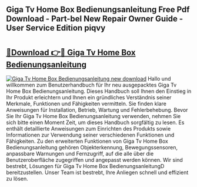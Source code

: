 ## Giga Tv Home Box Bedienungsanleitung Free Pdf Download - Part-bel New Repair Owner Guide - User Service Edition piqvy

# <h2><a href="http://df66cz.blite.top/?on=Giga+Tv+Home+Box+Bedienungsanleitung">🔗Download 👉🔴 Giga Tv Home Box Bedienungsanleitung</a></h2>

[![Giga Tv Home Box Bedienungsanleitung new download](https://i.imgur.com/lujVjoI.png)](http://df66cz.blite.top/?on=Giga+Tv+Home+Box+Bedienungsanleitung)
Hallo und willkommen zum Benutzerhandbuch für Ihr neu ausgepacktes Giga Tv Home Box Bedienungsanleitung. Dieses Handbuch soll Ihnen den Einstieg in Ihr Produkt erleichtern und Ihnen ein gründliches Verständnis seiner Merkmale, Funktionen und Fähigkeiten vermitteln. Sie finden klare Anweisungen für Installation, Betrieb, Wartung und Fehlerbehebung. Bevor Sie Ihr Giga Tv Home Box Bedienungsanleitung verwenden, nehmen Sie sich bitte einen Moment Zeit, um dieses Handbuch sorgfältig zu lesen. Es enthält detaillierte Anweisungen zum Einrichten des Produkts sowie Informationen zur Verwendung seiner verschiedenen Funktionen und Fähigkeiten. Zu den erweiterten Funktionen von Giga Tv Home Box Bedienungsanleitung gehören Objekterkennung, Bewegungssensoren, anpassbare Warnungen und Fernzugriff, auf die alle über die Benutzeroberfläche zugegriffen und angepasst werden können. Wir sind bestrebt, Lösungen für Giga Tv Home Box BedienungsanleitungD bereitzustellen. Unser Team ist bestrebt, Ihre Anliegen schnell und effizient zu lösen.
